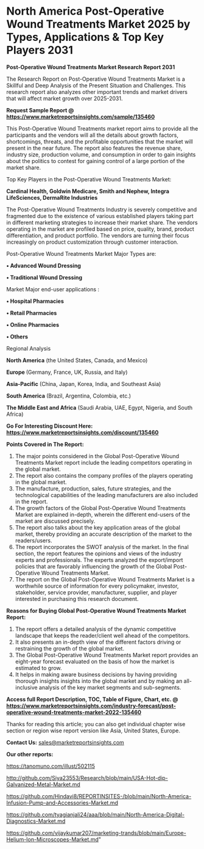 # North America Post-Operative Wound Treatments Market 2025 by Types, Applications & Top Key Players 2031

<strong>Post-Operative Wound Treatments Market Research Report 2031</strong>

The Research Report on Post-Operative Wound Treatments Market is a Skillful and Deep Analysis of the Present Situation and Challenges. This research report also analyzes other important trends and market drivers that will affect market growth over 2025-2031.

<strong>Request Sample Report @ <a href=https://www.marketreportsinsights.com/sample/135460>https://www.marketreportsinsights.com/sample/135460</a></strong>

This Post-Operative Wound Treatments market report aims to provide all the participants and the vendors will all the details about growth factors, shortcomings, threats, and the profitable opportunities that the market will present in the near future. The report also features the revenue share, industry size, production volume, and consumption in order to gain insights about the politics to contest for gaining control of a large portion of the market share.

Top Key Players in the Post-Operative Wound Treatments Market:

<strong>Cardinal Health, Goldwin Medicare, Smith and Nephew, Integra LifeSciences, DermaRite Industries</strong>

The Post-Operative Wound Treatments Industry is severely competitive and fragmented due to the existence of various established players taking part in different marketing strategies to increase their market share. The vendors operating in the market are profiled based on price, quality, brand, product differentiation, and product portfolio. The vendors are turning their focus increasingly on product customization through customer interaction.

Post-Operative Wound Treatments Market Major Types are:

<strong>• Advanced Wound Dressing

• Traditional Wound Dressing</strong>

Market Major end-user applications :

<strong>• Hospital Pharmacies

• Retail Pharmacies

• Online Pharmacies

• Others</strong>

Regional Analysis

</u><strong><b>North America</b></strong> (the United States, Canada, and Mexico)

<strong><b>Europe </b></strong>(Germany, France, UK, Russia, and Italy)

<strong><b>Asia-Pacific</b></strong> (China, Japan, Korea, India, and Southeast Asia)

<strong><b>South America</b></strong> (Brazil, Argentina, Colombia, etc.)

<strong><b>The Middle East and Africa</b></strong> (Saudi Arabia, UAE, Egypt, Nigeria, and South Africa)

<strong>Go For Interesting Discount Here: <a href=https://www.marketreportsinsights.com/discount/135460>https://www.marketreportsinsights.com/discount/135460</a></strong>

<strong>Points Covered in The Report:</strong>
<ol>
  <li>The major points considered in the Global Post-Operative Wound Treatments Market report include the leading competitors operating in the global market.</li>
  <li>The report also contains the company profiles of the players operating in the global market.</li>
  <li>The manufacture, production, sales, future strategies, and the technological capabilities of the leading manufacturers are also included in the report.</li>
  <li>The growth factors of the Global Post-Operative Wound Treatments Market are explained in-depth, wherein the different end-users of the market are discussed precisely.</li>
  <li>The report also talks about the key application areas of the global market, thereby providing an accurate description of the market to the readers/users.</li>
  <li>The report incorporates the SWOT analysis of the market. In the final section, the report features the opinions and views of the industry experts and professionals. The experts analyzed the export/import policies that are favorably influencing the growth of the Global Post-Operative Wound Treatments Market.</li>
  <li>The report on the Global Post-Operative Wound Treatments Market is a worthwhile source of information for every policymaker, investor, stakeholder, service provider, manufacturer, supplier, and player interested in purchasing this research document.</li>
</ol>
<strong>Reasons for Buying Global Post-Operative Wound Treatments Market Report:</strong>

<ol>
  <li>The report offers a detailed analysis of the dynamic competitive landscape that keeps the reader/client well ahead of the competitors.</li>
  <li>It also presents an in-depth view of the different factors driving or restraining the growth of the global market.</li>
  <li>The Global Post-Operative Wound Treatments Market report provides an eight-year forecast evaluated on the basis of how the market is estimated to grow.</li>
  <li>It helps in making aware business decisions by having providing thorough insights insights into the global market and by making an all-inclusive analysis of the key market segments and sub-segments.</li>
</ol>
<strong>Access full Report Description, TOC, Table of Figure, Chart, etc. @ <a href=https://www.marketreportsinsights.com/industry-forecast/post-operative-wound-treatments-market-2022-135460>https://www.marketreportsinsights.com/industry-forecast/post-operative-wound-treatments-market-2022-135460</a></strong>


Thanks for reading this article; you can also get individual chapter wise section or region wise report version like Asia, United States, Europe.

<strong>Contact Us:</strong>
sales@marketreportsinsights.com

<strong>Our other reports:</strong>

<a href=https://tanomuno.com/illust/502115>https://tanomuno.com/illust/502115</a>

<a href=http://github.com/Siya23553/Research/blob/main/USA-Hot-dip-Galvanized-Metal-Market.md>http://github.com/Siya23553/Research/blob/main/USA-Hot-dip-Galvanized-Metal-Market.md</a>

<a href=https://github.com/Hindavi8/REPORTINSITES-/blob/main/North-America-Infusion-Pump-and-Accessories-Market.md>https://github.com/Hindavi8/REPORTINSITES-/blob/main/North-America-Infusion-Pump-and-Accessories-Market.md</a>

<a href=https://github.com/tyagianjali24/aaa/blob/main/North-America-Digital-Diagnostics-Market.md>https://github.com/tyagianjali24/aaa/blob/main/North-America-Digital-Diagnostics-Market.md</a>

<a href=https://github.com/vijaykumar207/marketing-trands/blob/main/Europe-Helium-Ion-Microscopes-Market.md>https://github.com/vijaykumar207/marketing-trands/blob/main/Europe-Helium-Ion-Microscopes-Market.md</a>"
